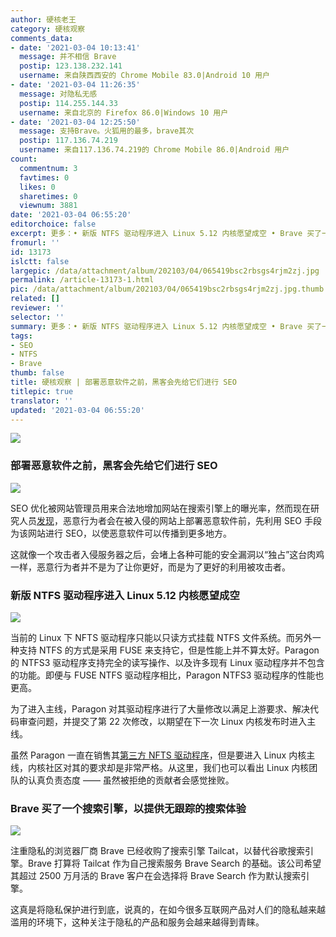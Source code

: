 ```yaml
---
author: 硬核老王
category: 硬核观察
comments_data:
- date: '2021-03-04 10:13:41'
  message: 并不相信 Brave
  postip: 123.138.232.141
  username: 来自陕西西安的 Chrome Mobile 83.0|Android 10 用户
- date: '2021-03-04 11:26:35'
  message: 对隐私无感
  postip: 114.255.144.33
  username: 来自北京的 Firefox 86.0|Windows 10 用户
- date: '2021-03-04 12:25:50'
  message: 支持Brave。火狐用的最多，brave其次
  postip: 117.136.74.219
  username: 来自117.136.74.219的 Chrome Mobile 86.0|Android 用户
count:
  commentnum: 3
  favtimes: 0
  likes: 0
  sharetimes: 0
  viewnum: 3881
date: '2021-03-04 06:55:20'
editorchoice: false
excerpt: 更多：• 新版 NTFS 驱动程序进入 Linux 5.12 内核愿望成空 • Brave 买了一个搜索引擎，以提供无跟踪的搜索体验
fromurl: ''
id: 13173
islctt: false
largepic: /data/attachment/album/202103/04/065419bsc2rbsgs4rjm2zj.jpg
permalink: /article-13173-1.html
pic: /data/attachment/album/202103/04/065419bsc2rbsgs4rjm2zj.jpg.thumb.jpg
related: []
reviewer: ''
selector: ''
summary: 更多：• 新版 NTFS 驱动程序进入 Linux 5.12 内核愿望成空 • Brave 买了一个搜索引擎，以提供无跟踪的搜索体验
tags:
- SEO
- NTFS
- Brave
thumb: false
title: 硬核观察 | 部署恶意软件之前，黑客会先给它们进行 SEO
titlepic: true
translator: ''
updated: '2021-03-04 06:55:20'
---
```


![](/data/attachment/album/202103/04/065419bsc2rbsgs4rjm2zj.jpg)


### 部署恶意软件之前，黑客会先给它们进行 SEO


![](/data/attachment/album/202103/04/065358kzjr1kjypk42xw14.jpg)


SEO 优化被网站管理员用来合法地增加网站在搜索引擎上的曝光率，然而现在研究人员[发现](https://news.sophos.com/en-us/2021/03/01/gootloader-expands-its-payload-delivery-options)，恶意行为者会在被入侵的网站上部署恶意软件前，先利用 SEO 手段为该网站进行 SEO，以使恶意软件可以传播到更多地方。


这就像一个攻击者入侵服务器之后，会堵上各种可能的安全漏洞以“独占”这台肉鸡一样，恶意行为者并不是为了让你更好，而是为了更好的利用被攻击者。


### 新版 NTFS 驱动程序进入 Linux 5.12 内核愿望成空


![](/data/attachment/album/202103/04/065443owkov2pmymkomovw.jpg)


当前的 Linux 下 NFTS 驱动程序只能以只读方式挂载 NTFS 文件系统。而另外一种支持 NTFS 的方式是采用 FUSE 来支持它，但是性能上并不算太好。Paragon 的 NTFS3 驱动程序支持完全的读写操作、以及许多现有 Linux 驱动程序并不包含的功能。即便与 FUSE NTFS 驱动程序相比，Paragon NTFS3 驱动程序的性能也更高。


为了进入主线，Paragon 对其驱动程序进行了大量修改以满足上游要求、解决代码审查问题，并提交了第 22 次修改，以期望在下一次 Linux 内核发布时进入主线。


虽然 Paragon 一直在销售其[第三方 NFTS 驱动程序](https://www.paragon-software.com/home/ntfs-linux-professional/)，但是要进入 Linux 内核主线，内核社区对其的要求却是非常严格。从这里，我们也可以看出 Linux 内核团队的认真负责态度 —— 虽然被拒绝的贡献者会感觉挫败。


### Brave 买了一个搜索引擎，以提供无跟踪的搜索体验


![](/data/attachment/album/202103/04/065507v50zuxcp01zxgdpc.jpg)


注重隐私的浏览器厂商 Brave 已经收购了搜索引擎 Tailcat，以替代谷歌搜索引擎。Brave 打算将 Tailcat 作为自己搜索服务 Brave Search 的基础。该公司希望其超过 2500 万月活的 Brave 客户在会选择将 Brave Search 作为默认搜索引擎。


这真是将隐私保护进行到底，说真的，在如今很多互联网产品对人们的隐私越来越滥用的环境下，这种关注于隐私的产品和服务会越来越得到青睐。